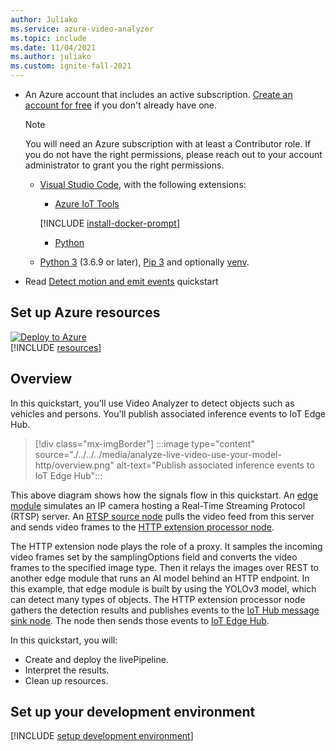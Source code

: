 ```yaml
---
author: Juliako
ms.service: azure-video-analyzer
ms.topic: include
ms.date: 11/04/2021
ms.author: juliako
ms.custom: ignite-fall-2021
---
```



* An Azure account that includes an active subscription. [Create an account for free](https://azure.microsoft.com/free/?WT.mc_id=A261C142F) if you don't already have one.

    > [!NOTE]
    > You will need an Azure subscription with at least a Contributor role. If you do not have the right permissions, please reach out to your account administrator to grant you the right permissions.
    * [Visual Studio Code](https://code.visualstudio.com/), with the following extensions:
        * [Azure IoT Tools](https://marketplace.visualstudio.com/items?itemName=vsciot-vscode.azure-iot-tools)

        [!INCLUDE [install-docker-prompt](../../common-includes/install-docker-prompt.md)]
        * [Python](https://marketplace.visualstudio.com/items?itemName=ms-python.python)
    * [Python 3](https://www.python.org/downloads/) (3.6.9 or later), [Pip 3](https://pip.pypa.io/en/stable/installing/) and optionally [venv](https://docs.python.org/3/library/venv.html).
* Read [Detect motion and emit events](../../../detect-motion-emit-events-quickstart.md) quickstart
## Set up Azure resources

[![Deploy to Azure](https://aka.ms/deploytoazurebutton)](https://aka.ms/ava-click-to-deploy)  
[!INCLUDE [resources](../../../includes/common-includes/azure-resources.md)]

## Overview
In this quickstart, you'll use Video Analyzer to detect objects such as vehicles and persons. You'll publish associated inference events to IoT Edge Hub.

> [!div class="mx-imgBorder"]
> :::image type="content" source="./../../../media/analyze-live-video-use-your-model-http/overview.png" alt-text="Publish associated inference events to IoT Edge Hub":::

This above diagram shows how the signals flow in this quickstart. An [edge module](https://github.com/Azure/video-analyzer/tree/main/edge-modules/sources/rtspsim-live555)  simulates an IP camera hosting a Real-Time Streaming Protocol (RTSP) server. An [RTSP source node](./../../../../pipeline.md#rtsp-source) pulls the video feed from this server and sends video frames to the [HTTP extension processor node](./../../../../pipeline.md#http-extension-processor).

The HTTP extension node plays the role of a proxy. It samples the incoming video frames set by the samplingOptions field and converts the video frames to the specified image type. Then it relays the images over REST to another edge module that runs an AI model behind an HTTP endpoint. In this example, that edge module is built by using the YOLOv3 model, which can detect many types of objects. The HTTP extension processor node gathers the detection results and publishes events to the [IoT Hub message sink node](./../../../../pipeline.md#iot-hub-message-sink). The node then sends those events to [IoT Edge Hub](../../../../../../iot-fundamentals/iot-glossary.md?view=iotedge-2018-06&preserve-view=true#iot-edge-hub).

In this quickstart, you will:

* Create and deploy the livePipeline.
* Interpret the results.
* Clean up resources.
## Set up your development environment
[!INCLUDE [setup development environment](./../../../includes/set-up-dev-environment/python/python-set-up-dev-env.md)]
